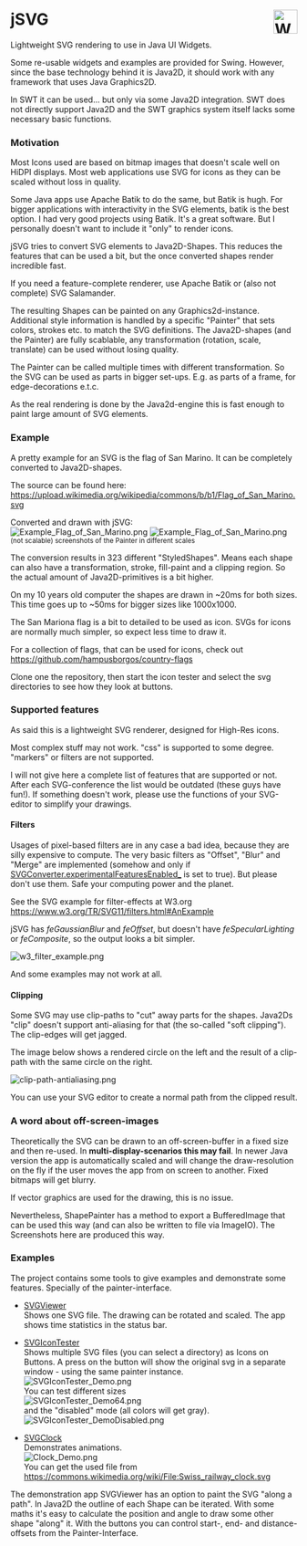 # jSVG <a href="http://www.w3.org/Graphics/SVG/" ><img src="doc/svg-logo-v.svg" alt="W3C SVG Logo" style="height:1.5em;float:right;"/></a>
Lightweight SVG rendering to use in Java UI Widgets. 

Some re-usable widgets and examples are provided for Swing. 
However, since the base technology behind it is Java2D, it should work with
any framework that uses Java Graphics2D. 

In SWT it can be used... but only via some Java2D integration. 
SWT does not directly support Java2D and the SWT graphics system itself lacks some necessary basic functions.

### Motivation
Most Icons used are based on bitmap images that doesn't scale well 
on HiDPI displays. Most web applications use SVG for icons as they 
can be scaled without loss in quality.

Some Java apps use Apache Batik to do the same, but Batik is hugh.
For bigger applications with interactivity in the SVG elements, batik is the best option.
I had very good projects using Batik. It's a great software. But I personally doesn't want to include it "only" to render icons.

jSVG tries to convert SVG elements to Java2D-Shapes. This reduces the features that can be used
a bit, but the once converted shapes render incredible fast.

If you need a feature-complete renderer, use Apache Batik or (also not complete) SVG Salamander.

The resulting Shapes can be painted on any Graphics2d-instance. Additional style information is handled by a specific "Painter" that sets colors, strokes etc. to match the SVG definitions. The Java2D-shapes (and the Painter) are fully scablable, any transformation (rotation, scale, translate) can be used without losing quality. 

The Painter can be called multiple times with different transformation. So the SVG can be used as parts in bigger set-ups. 
E.g. as parts of a frame, for edge-decorations e.t.c.

As the real rendering is done by the Java2d-engine this is fast enough to paint large amount of SVG elements. 

### Example

A pretty example for an SVG is the flag of San Marino. 
It can be completely converted to Java2D-shapes.

The source can be found here: https://upload.wikimedia.org/wikipedia/commons/b/b1/Flag_of_San_Marino.svg

Converted and drawn with jSVG:<br>
![Example_Flag_of_San_Marino.png](doc%2FExample_Flag_of_San_Marino.png) ![Example_Flag_of_San_Marino.png](doc%2FExample_Flag_of_San_Marino_small.png)<br>
<sub>(not scalable) screenshots of the Painter in different scales </sub> 

The conversion results in 323 different "StyledShapes". Means each shape can also have a transformation, stroke, fill-paint and a clipping region. 
So the actual amount of Java2D-primitives is a bit higher.

On my 10 years old computer the shapes are drawn in ~20ms for both sizes.
This time goes up to ~50ms for bigger sizes like 1000x1000.

The San Mariona flag is a bit to detailed to be used as icon.
SVGs for icons are normally much simpler, so expect less time to draw it.

For a collection of flags, that can be used for icons, check out 
https://github.com/hampusborgos/country-flags

Clone one the repository, then start the icon tester and select the svg directories
to see how they look at buttons.


### Supported features

As said this is a lightweight SVG renderer, designed for High-Res icons.

Most complex stuff may not work. "css" is supported to some degree. "markers" or filters are not supported.

I will not give here a complete list of features that are supported or not. After each SVG-conference the list would be outdated (these guys have fun!).
If something doesn't work, please use the functions of your SVG-editor to simplify your drawings.

#### Filters

Usages of pixel-based filters are in any case a bad idea, because they are silly expensive to compute.
The very basic filters as "Offset", "Blur" and "Merge" are implemented (somehow and only if [SVGConverter.experimentalFeaturesEnabled_](src/main/java/com/bw/jtools/svg/SVGConverter.java)  is set to true). But please don't use
them. Safe your computing power and the planet.

See the SVG example for filter-effects at W3.org https://www.w3.org/TR/SVG11/filters.html#AnExample  

jSVG has _feGaussianBlur_ and _feOffset_, but doesn't have _feSpecularLighting_ or _feComposite_, so the output looks a bit simpler.

![w3_filter_example.png](doc%2Fw3_filter_example.png)

And some examples may not work at all. 

#### Clipping

Some SVG may use clip-paths to "cut" away parts for the shapes. 
Java2Ds "clip" doesn't support anti-aliasing for that (the so-called "soft clipping"). The clip-edges 
will get jagged.

The image below shows a rendered circle on the left and the result of a clip-path with the same circle on the right.  

![clip-path-antialiasing.png](doc%2Fclip-path-antialiasing.png)

You can use your SVG editor to create a normal path from the clipped result.

### A word about off-screen-images

Theoretically the SVG can be drawn to an off-screen-buffer in a fixed size
and then re-used. In __multi-display-scenarios this may fail__.
In newer Java version the app is automatically scaled and will change 
the draw-resolution on the fly if the user moves the app from on screen 
to another. Fixed bitmaps will get blurry.

If vector graphics are used for the drawing, this is no issue.

Nevertheless, ShapePainter has a method to export a BufferedImage that
can be used this way (and can also be written to file via ImageIO). 
The Screenshots here are produced this way.

### Examples

The project contains some tools to give examples and demonstrate some features. 
Specially of the painter-interface.

* [SVGViewer](src/main/java/com/bw/jtools/SVGViewer.java)<br> 
  Shows one SVG file. The drawing can be rotated and scaled. 
  The app shows time statistics in the status bar.


* [SVGIconTester](src/main/java/com/bw/jtools/SVGIconTester.java)<br>
  Shows multiple SVG files (you can select a directory) as Icons on Buttons.
  A press on the button will show the original svg in a separate window - using the same painter instance.<br>
  ![SVGIconTester_Demo.png](doc%2FSVGIconTester_Demo.png)<br>
  You can test different sizes<br>
  ![SVGIconTester_Demo64.png](doc%2FSVGIconTester_Demo64.png)<br>
  and the "disabled" mode (all colors will get gray).<br>
  ![SVGIconTester_DemoDisabled.png](doc%2FSVGIconTester_DemoDisabled.png)


* [SVGClock](src/main/java/com/bw/jtools/SVGClock.java)<br>
  Demonstrates animations.<br>
  ![Clock_Demo.png](doc%2FClock_Demo.png)
  <br> You can get the used file from 
  https://commons.wikimedia.org/wiki/File:Swiss_railway_clock.svg

The demonstration app SVGViewer has an option to paint the SVG "along a path".
In Java2D the outline of each Shape can be iterated. With some maths it's easy to calculate
the position and angle to draw some other shape "along" it. With the buttons you can control
start-, end- and distance-offsets from the Painter-Interface. 


